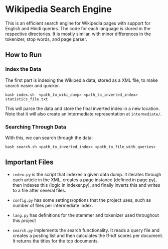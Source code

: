 # Wikipedia Search Engine

This is an efficient search engine for Wikipedia pages with support for English and Hindi queries. The code for each language is stored in the respective directories. It is mostly similar, with minor differences in the tokenizer, stop words, and page parser.

## How to Run

### Index the Data

The first part is indexing the Wikipedia data, stored as a XML file, to make search easier
and quicker.

```
bash index.sh  <path_to_wiki_dump> <path_to_inverted_index> statistics_file.txt
```

This will parse the data and store the final inverted index in a new location. Note that it will also create an intermediate representation at `intermediate/`.

### Searching Through Data

With this, we can search through the data:

```
bash search.sh <path_to_inverted_index> <path_to_file_with_queries>
```

## Important Files

- `index.py` is the script that indexes a given data dump. It iterates through each article in the XML, creates a page instance (defined in page.py), then indexes this (logic in indexer.py), and finally inverts this and writes to a file after several files. 

- `config.py` has some settings/options that the project uses, such as number of files per intermediate index.

- `lang.py` has definitions for the stemmer and tokenizer used throughout this project

- `search.py` implements the search functionality. It reads a query file and creates a posting list and then calculates the tf-idf scores per document. It returns the titles for the top documents.
